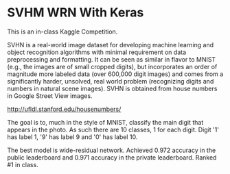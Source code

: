 # SVHM WRN With Keras

This is an in-class Kaggle Competition. 

SVHN is a real-world image dataset for developing machine learning and object recognition algorithms with minimal requirement on data preprocessing and formatting. It can be seen as similar in flavor to MNIST (e.g., the images are of small cropped digits), but incorporates an order of magnitude more labeled data (over 600,000 digit images) and comes from a significantly harder, unsolved, real world problem (recognizing digits and numbers in natural scene images). SVHN is obtained from house numbers in Google Street View images.

http://ufldl.stanford.edu/housenumbers/

The goal is to, much in the style of MNIST, classify the main digit that appears in the photo. As such there are 10 classes, 1 for each digit. Digit '1' has label 1, '9' has label 9 and '0' has label 10.

The best model is wide-residual network. Achieved 0.972 accuracy in the public leaderboard and 0.971 accuracy in the private leaderboard. Ranked #1 in class.

